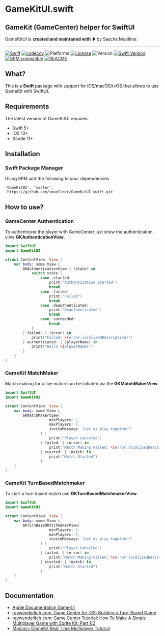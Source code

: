 # GameKitUI.swift

## GameKit (GameCenter) helper for SwiftUI

GameKitUI is **created and maintaned with ❥** by Sascha Muellner.

---
[![Swift](https://github.com/SwiftPackageRepository/GameKitUI.swift/workflows/Swift/badge.svg)](https://github.com/SwiftPackageRepository/GameKitUI.swift/actions?query=workflow%3ASwift)
[![codecov](https://codecov.io/gh/SwiftPackageRepository/GameKitUI.swift/branch/main/graph/badge.svg)](https://codecov.io/gh/SwiftPackageRepository/GameKitUI.swift)
![Platforms](https://img.shields.io/badge/platform-iOS%20%7C%20macOS%20%7C%20tvOS-lightgrey.svg)
[![License](https://img.shields.io/github/license/SwiftPackageRepository/GameKitUI.swift)](https://github.com/SwiftPackageRepository/GameKitUI.swift/blob/main/LICENSE)
![Version](https://img.shields.io/github/v/tag/SwiftPackageRepository/GameKitUI.swift)
[![Swift Version](https://img.shields.io/badge/swift-5.1-orange.svg?style=flat)](https://developer.apple.com/swift)
[![SPM compatible](https://img.shields.io/badge/SPM-compatible-orange.svg?style=flat)](https://github.com/apple/swift-package-manager)
[![README](https://img.shields.io/badge/-README-lightgrey)](https://SwiftPackageRepository.github.io/GameKitUI.swift)

## What?
This is a **Swift** package with support for iOS/macOS/tvOS that allows to use GameKit with SwiftUI. 

## Requirements

The latest version of GameKitUI requires:

- Swift 5+
- iOS 13+
- Xcode 11+

## Installation

### Swift Package Manager
Using SPM add the following to your dependencies

``` 'GameKitUI', 'master', 'https://github.com/smuellner/GameKitUI.swift.git' ```

## How to use?

### GameCenter Authentication

To authenticate the player with GameCenter just show the authentication view **GKAuthenticationView**. 

```swift
import SwiftUI
import GameKitUI

struct ContentView: View {
	var body: some View {
		GKAuthenticationView { (state) in
			switch state {
			    case .started:
			    	print("Authentication Started")
			    	break
			    case .failed:
			    	print("Failed")
			    	break
			    case .deauthenticated:
					print("Deauthenticated")
			      	break
			    case .succeeded:
			    	break
			}
		} failed: { (error) in
			print("Failed: \(error.localizedDescription)")
		} authenticated: { (playerName) in
			print("Hello \(playerName)")
		}
	}
}
```

### GameKit MatchMaker

Match making for a live match can be initiated via the **GKMatchMakerView**. 

```swift
import SwiftUI
import GameKitUI

struct ContentView: View {
	var body: some View {
		GKMatchMakerView(
                    minPlayers: 2,
                    maxPlayers: 4,
                    inviteMessage: "Let us play together!"
                ) {
                    print("Player Canceled")
                } failed: { (error) in
                    print("Match Making Failed: \(error.localizedDescription)")
                } started: { (match) in
                    print("Match Started")
                }
	}
}
```


### GameKit TurnBasedMatchmaker

To start a turn based match use **GKTurnBasedMatchmakerView**. 

```swift
import SwiftUI
import GameKitUI

struct ContentView: View {
	var body: some View {
		GKTurnBasedMatchmakerView(
                    minPlayers: 2,
                    maxPlayers: 4,
                    inviteMessage: "Let us play together!"
                ) {
                    print("Player Canceled")
                } failed: { (error) in
                    print("Match Making Failed: \(error.localizedDescription)")
                } started: { (match) in
                    print("Match Started")
                }
	}
}
```

## Documentation
+ [Apple Documentation GameKit](https://developer.apple.com/documentation/gamekit/)
+ [raywenderlich.com: Game Center for iOS: Building a Turn-Based Game](https://www.raywenderlich.com/7544-game-center-for-ios-building-a-turn-based-game)
+ [raywenderlich.com: Game Center Tutorial: How To Make A Simple Multiplayer Game with Sprite Kit: Part 1/2](https://www.raywenderlich.com/3074-game-center-tutorial-for-ios-how-to-make-a-simple-multiplayer-game-part-1-2)
+ [Medium: GameKit Real Time Multiplayer Tutorial](https://link.medium.com/Mwg3mSi4Ebb)


